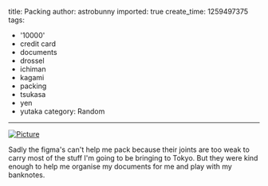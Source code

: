 title: Packing
author: astrobunny
imported: true
create_time: 1259497375
tags:
- '10000'
- credit card
- documents
- drossel
- ichiman
- kagami
- packing
- tsukasa
- yen
- yutaka
category: Random
---
 [![](wp-uploads/2009/11/wpid-DSC_0035_sml-500x332.jpg "Picture")](/images/wp-uploads/2009/11/wpid-DSC_0035_sml.jpg)  
  
Sadly the figma's can't help me pack because their joints are too weak to carry most of the stuff I'm going to be bringing to Tokyo. But they were kind enough to help me organise my documents for me and play with my banknotes.